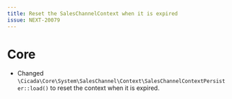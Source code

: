 ```yaml
---
title: Reset the SalesChannelContext when it is expired
issue: NEXT-20079
---
```

# Core
* Changed `\Cicada\Core\System\SalesChannel\Context\SalesChannelContextPersister::load()` to reset the context when it is expired.
